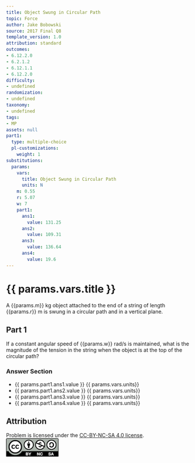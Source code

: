 ```yaml
---
title: Object Swung in Circular Path
topic: Force
author: Jake Bobowski
source: 2017 Final Q8
template_version: 1.0
attribution: standard
outcomes:
- 6.12.2.0
- 6.2.1.2
- 6.12.1.1
- 6.12.2.0
difficulty:
- undefined
randomization:
- undefined
taxonomy:
- undefined
tags:
- MP
assets: null
part1:
  type: multiple-choice
  pl-customizations:
    weight: 1
substitutions:
  params:
    vars:
      title: Object Swung in Circular Path
      units: N
    m: 0.55
    r: 5.07
    w: 7
    part1:
      ans1:
        value: 131.25
      ans2:
        value: 109.31
      ans3:
        value: 136.64
      ans4:
        value: 19.6
---
```

# {{ params.vars.title }}
A {{params.m}} kg object attached to the end of a string of length {{params.r}} m is swung in a circular path
and in a vertical plane.

## Part 1

If a constant angular speed of {{params.w}} rad/s is maintained, what is the magnitude of the tension in the string when the object is at the top of the circular path?

### Answer Section

- {{ params.part1.ans1.value }} {{ params.vars.units}}
- {{ params.part1.ans2.value }} {{ params.vars.units}}
- {{ params.part1.ans3.value }} {{ params.vars.units}}
- {{ params.part1.ans4.value }} {{ params.vars.units}}

## Attribution

Problem is licensed under the [CC-BY-NC-SA 4.0 license](https://creativecommons.org/licenses/by-nc-sa/4.0/).<br> ![The Creative Commons 4.0 license requiring attribution-BY, non-commercial-NC, and share-alike-SA license.](https://raw.githubusercontent.com/firasm/bits/master/by-nc-sa.png)